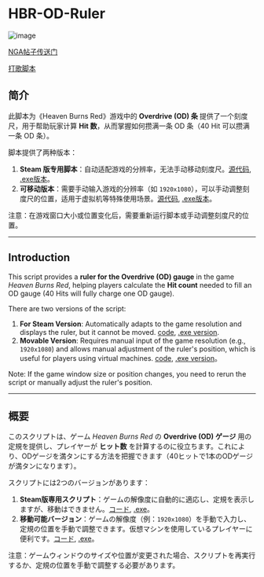 # HBR-OD-Ruler

![image](https://github.com/user-attachments/assets/540db75d-54b0-44e2-af92-8479e7076bbe)


[NGA帖子传送门](https://bbs.nga.cn/read.php?tid=41657371&_ff=510381)

[打歌脚本](https://github.com/yujianke100/HBR-AutoBeat)

## 简介

此脚本为《Heaven Burns Red》游戏中的 **Overdrive (OD) 条** 提供了一个刻度尺，用于帮助玩家计算 **Hit 数**，从而掌握如何攒满一条 OD 条（40 Hit 可以攒满一条 OD 条）。

脚本提供了两种版本：
1. **Steam 版专用脚本**：自动适配游戏的分辨率，无法手动移动刻度尺。[源代码](./main.py), [.exe版本](https://github.com/yujianke100/HBR-OD-Ruler/releases/download/v1.0/HBR-OD-Ruler.exe)。
2. **可移动版本**：需要手动输入游戏的分辨率（如 `1920x1080`），可以手动调整刻度尺的位置，适用于虚拟机等特殊使用场景。[源代码](./main_movable.py), [.exe版本](https://github.com/yujianke100/HBR-OD-Ruler/releases/download/v1.0/HBR-OD-Ruler.exe)。

注意：在游戏窗口大小或位置变化后，需要重新运行脚本或手动调整刻度尺的位置。

---

## Introduction

This script provides a **ruler for the Overdrive (OD) gauge** in the game *Heaven Burns Red*, helping players calculate the **Hit count** needed to fill an OD gauge (40 Hits will fully charge one OD gauge).

There are two versions of the script:
1. **For Steam Version**: Automatically adapts to the game resolution and displays the ruler, but it cannot be moved. [code](./main.py), [.exe version](https://github.com/yujianke100/HBR-OD-Ruler/releases/download/v1.0/HBR-OD-Ruler.exe).
2. **Movable Version**: Requires manual input of the game resolution (e.g., `1920x1080`) and allows manual adjustment of the ruler's position, which is useful for players using virtual machines. [code](./main_movable.py), [.exe version](https://github.com/yujianke100/HBR-OD-Ruler/releases/download/v1.0/HBR-OD-Ruler.exe)。

Note: If the game window size or position changes, you need to rerun the script or manually adjust the ruler's position.

---

## 概要

このスクリプトは、ゲーム *Heaven Burns Red* の **Overdrive (OD) ゲージ** 用の定規を提供し、プレイヤーが **ヒット数** を計算するのに役立ちます。これにより、ODゲージを満タンにする方法を把握できます（40ヒットで1本のODゲージが満タンになります）。

スクリプトには2つのバージョンがあります：
1. **Steam版専用スクリプト**：ゲームの解像度に自動的に適応し、定規を表示しますが、移動はできません。[コード](./main.py), [.exe](https://github.com/yujianke100/HBR-OD-Ruler/releases/download/v1.0/HBR-OD-Ruler.exe)。
2. **移動可能バージョン**：ゲームの解像度（例：`1920x1080`）を手動で入力し、定規の位置を手動で調整できます。仮想マシンを使用しているプレイヤーに便利です。[コード](./main_movable.py), [.exe](https://github.com/yujianke100/HBR-OD-Ruler/releases/download/v1.0/HBR-OD-Ruler.exe)。

注意：ゲームウィンドウのサイズや位置が変更された場合、スクリプトを再実行するか、定規の位置を手動で調整する必要があります。
